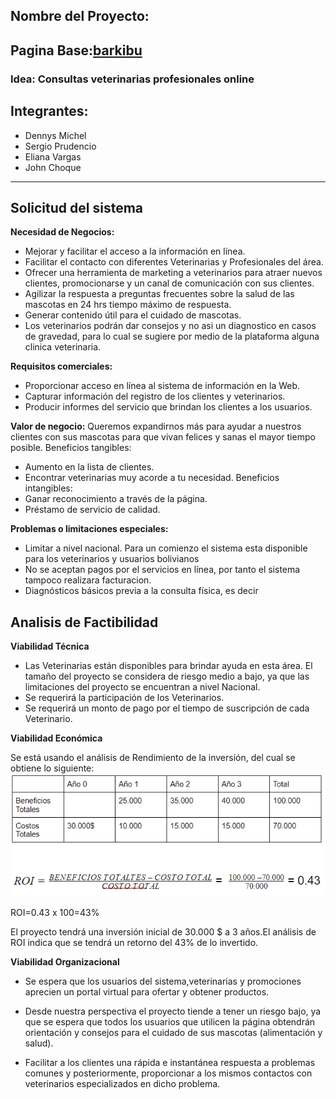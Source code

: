 ## Nombre del Proyecto:
## Pagina Base:[barkibu](https://barkibu.com)
### Idea: Consultas veterinarias profesionales online


## Integrantes:

- Dennys Michel
- Sergio Prudencio
- Eliana Vargas
- John Choque

---
## **Solicitud del sistema** 

**Necesidad de Negocios:**
- Mejorar y facilitar el acceso a la información en línea.
- Facilitar el contacto con diferentes Veterinarias y Profesionales del área.
- Ofrecer una herramienta de marketing a veterinarios para atraer nuevos clientes, promocionarse y un canal de comunicación con sus clientes. 
- Agilizar la respuesta a preguntas frecuentes sobre la salud de las mascotas en 24 hrs tiempo máximo de respuesta.
- Generar contenido útil para el cuidado de mascotas.
- Los veterinarios podrán dar consejos y no asi un diagnostico en casos de gravedad, para lo cual se sugiere por medio de la plataforma alguna clinica veterinaria.

**Requisitos comerciales:**
- Proporcionar acceso en línea al sistema de información en la Web.
- Capturar información del registro de los clientes y veterinarios.
- Producir informes del servicio que brindan los clientes a los usuarios.

**Valor de negocio:**
Queremos expandirnos más para ayudar a nuestros clientes con sus mascotas para que vivan felices y sanas el mayor tiempo posible.
Beneficios tangibles: 
- Aumento en la lista de clientes.
- Encontrar veterinarias muy acorde a tu necesidad.
Beneficios intangibles:
- Ganar reconocimiento a través de la página.
- Préstamo de servicio de calidad.

**Problemas o limitaciones especiales:**
- Limitar a nivel nacional. Para un comienzo el sistema esta disponible para los veterinarios y usuarios bolivianos
- No se aceptan pagos por el servicios en línea, por tanto el sistema tampoco realizara facturacion.
- Diagnósticos básicos previa a la consulta física, es decir

## **Analisis de Factibilidad** 


**Viabilidad Técnica**

- Las Veterinarias están disponibles para brindar ayuda en esta área. El tamaño del proyecto se considera de riesgo medio a bajo, ya que las limitaciones del proyecto se encuentran a nivel Nacional.
- Se requerirá la participación de los Veterinarios.
- Se requerirá un monto de pago por el tiempo de suscripción de cada Veterinario.

**Viabilidad Económica**

Se está usando el análisis de Rendimiento de la inversión, del cual se obtiene lo siguiente:
![Tabla ROI](tabla1.png)

ROI=0.43 x 100=43% 

El proyecto tendrá una inversión inicial de 30.000 $ a 3 años.El análisis de ROI indica que se tendrá un retorno del 43% de lo invertido.

**Viabilidad Organizacional**

- Se espera que los usuarios del sistema,veterinarias y promociones aprecien un portal virtual para ofertar y obtener productos.

- Desde nuestra perspectiva el proyecto tiende a tener un riesgo bajo, ya que se espera que todos los usuarios que utilicen la página obtendrán orientación y consejos para el cuidado de sus mascotas (alimentación y salud).

- Facilitar a los clientes una rápida e instantánea respuesta a problemas comunes y posteriormente, proporcionar a los mismos contactos con veterinarios especializados en dicho problema.


